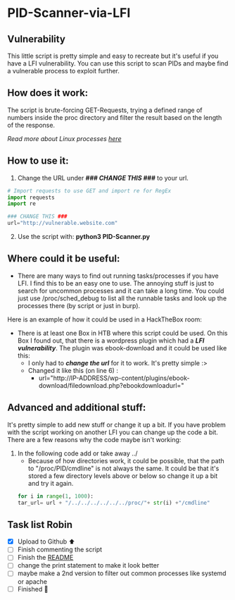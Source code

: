 # PID-Scanner-via-LFI
## Vulnerability
This little script is pretty simple and easy to recreate but it's useful if you have a LFI vulnerability. You can use this script to scan PIDs and maybe find a vulnerable process to exploit further.
 
## How does it work:
The script is brute-forcing GET-Requests, trying a defined range of numbers inside the proc directory and filter the result based on the length of the response.

*Read more about Linux processes [here](https://man7.org/linux/man-pages/man5/proc.5.html)*
 
 
## How to use it:
1. Change the URL under **_### CHANGE THIS ###_** to your url. 
```python
# Import requests to use GET and import re for RegEx
import requests
import re

### CHANGE THIS ###
url="http://vulnerable.website.com"
```
2. Use the script with: **python3 PID-Scanner.py** 

## Where could it be useful:
- There are many ways to find out running tasks/processes if you have LFI. I find this to be an easy one to use. The annoying stuff is just to search for uncommon processes and it can take a long time. You could just use /proc/sched_debug to list all the runnable tasks and look up the processes there (by script or just in burp). 

Here is an example of how it could be used in a HackTheBox room:
- There is at least one Box in HTB where this script could be used. On this Box I found out, that there is a wordpress plugin which had a **_LFI vulnerability_**. The plugin was ebook-download and it could be used like this: 
  - I only had to **_change the url_** for it to work. It's pretty simple :>
  - Changed it like this (on line 6) :
    - url="http://IP-ADDRESS/wp-content/plugins/ebook-download/filedownload.php?ebookdownloadurl=" 



## Advanced and additional stuff:
It's pretty simple to add new stuff or change it up a bit. If you have problem with the script working on another LFI you can change up the code a bit. There are a few reasons why the code maybe isn't working:
1. In the following code add or take away ../
   - Because of how directories work, it could be possible, that the path to "/proc/PID/cmdline" is not always the same. It could be that it's stored a few directory levels above or below so change it up a bit and try it again. 
    ```python
    for i in range(1, 1000):
    tar_url= url + "/../../../../../../proc/"+ str(i) +"/cmdline"
    ```

## Task list Robin
- [x] Upload to Github ⬆️
- [ ] Finish commenting the script
- [ ] Finish the [README](README.md)
- [ ] change the print statement to make it look better
- [ ] maybe make a 2nd version to filter out common processes like systemd or apache
- [ ] Finished :tada:
